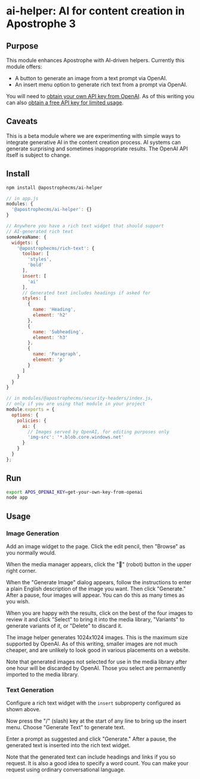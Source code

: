 # ai-helper: AI for content creation in Apostrophe 3

## Purpose

This module enhances Apostrophe with AI-driven helpers. Currently this module offers:

* A button to generate an image from a text prompt via OpenAI.
* An insert menu option to generate rich text from a prompt via OpenAI.

You will need to [obtain your own API key from OpenAI](https://openai.com/product). As of this writing you can also
[obtain a free API key for limited usage](https://platform.openai.com/account/api-keys).

## Caveats

This is a beta module where we are experimenting with simple ways to integrate generative AI in the
content creation process. AI systems can generate surprising and sometimes inappropriate results.
The OpenAI API itself is subject to change.

## Install

```bash
npm install @apostrophecms/ai-helper
```

```javascript
// in app.js
modules: {
  '@apostrophecms/ai-helper': {}
}
```

```javascript
// Anywhere you have a rich text widget that should support
// AI-generated rich text
someAreaName: {
  widgets: {
    '@apostrophecms/rich-text': {
      toolbar: [
        'styles',
        'bold'
      ],
      insert: [
        'ai'
      ],
      // Generated text includes headings if asked for
      styles: [
        {
          name: 'Heading',
          element: 'h2'
        },
        {
          name: 'Subheading',
          element: 'h3'
        },
        {
          name: 'Paragraph',
          element: 'p'
        }
      ]
    }
  }
}
```


```javascript
// in modules/@apostrophecms/security-headers/index.js,
// only if you are using that module in your project
module.exports = {
  options: {
    policies: {
      ai: {
        // Images served by OpenAI, for editing purposes only
        'img-src': '*.blob.core.windows.net'
      }
    }
  }
};
```

## Run

```bash
export APOS_OPENAI_KEY=get-your-own-key-from-openai
node app
```

## Usage

### Image Generation

Add an image widget to the page. Click the edit pencil, then "Browse" as you normally would.

When the media manager appears, click the "🤖" (robot) button in the upper right corner.

When the "Generate Image" dialog appears, follow the instructions to enter a plain English
description of the image you want. Then click "Generate." After a pause, four images
will appear. You can do this as many times as you wish.

When you are happy with the results, click on the best of the four images to review it
and click "Select" to bring it into the media library, "Variants" to generate
variants of it, or "Delete" to discard it.

The image helper generates 1024x1024 images. This is the maximum size supported by OpenAI.
As of this writing, smaller images are not much cheaper, and are unlikely to look good
in various placements on a website.

Note that generated images not selected for use in the media library after one hour will
be discarded by OpenAI. Those you select are permanently imported to the media library.

### Text Generation

Configure a rich text widget with the `insert` subproperty configured as shown above.

Now press the "/" (slash) key at the start of any line to bring up the insert menu.
Choose "Generate Text" to generate text.

Enter a prompt as suggested and click "Generate." After a pause, the generated text
is inserted into the rich text widget.

Note that the generated text can include headings and links if you so request.
It is also a good idea to specify a word count. You can make your request using
ordinary conversational language.
